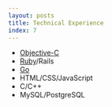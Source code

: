 ```yaml
---
layout: posts
title: Technical Experience
index: 7
---
```


- [Objective-C](https://github.com/Keithbsmiley/KSADNPostParser)
- [Ruby](https://github.com/Keithbsmiley/pinup)/Rails
- [Go](https://github.com/Keithbsmiley/ghs)
- HTML/CSS/JavaScript
- C/C++
- MySQL/PostgreSQL

